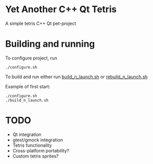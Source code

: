 # Yet Another C++ Qt Tetris

A simple tetris C++ Qt pet-project

# Building and running

To configure project, run
```
./configure.sh
```

To build and run either run [build_n_launch.sh](build_n_launch.sh) or [rebuild_n_launch.sh](rebuild_n_launch.sh)

Example of first start:
```
./configure.sh
./build_n_launch.sh
```

# TODO

- Qt integration
- gtest/gmock integration
- Tetris functionality
- Cross-platform portability?
- Custom tetris sprites?